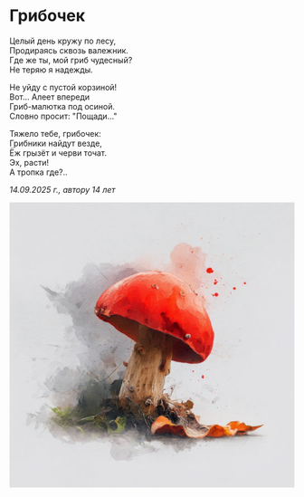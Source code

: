 # Грибочек

Целый день кружу по лесу,  
Продираясь сквозь валежник.  
Где же ты, мой гриб чудесный?  
Не теряю я надежды.

Не уйду с пустой корзиной!  
Вот... Алеет впереди  
Гриб-малютка под осиной.  
Словно просит: "Пощади..."

Тяжело тебе, грибочек:  
Грибники найдут везде,  
Ёж грызёт и черви точат.  
Эх, расти!  
А тропка где?..

*14.09.2025 г., автору 14 лет*

![Грибочек](../images/tiny-mushroom.jpg)
